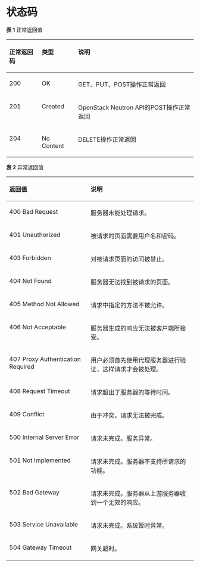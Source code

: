# 状态码<a name="vpc_api_0002"></a>

**表 1**  正常返回值

<a name="table4260888320514"></a>
<table><thead align="left"><tr id="row3348120820514"><th class="cellrowborder" valign="top" width="17.349999999999998%" id="mcps1.2.4.1.1"><p id="p2762331220514"><a name="p2762331220514"></a><a name="p2762331220514"></a>正常返回码</p>
</th>
<th class="cellrowborder" valign="top" width="19.39%" id="mcps1.2.4.1.2"><p id="p2289577620514"><a name="p2289577620514"></a><a name="p2289577620514"></a>类型</p>
</th>
<th class="cellrowborder" valign="top" width="63.260000000000005%" id="mcps1.2.4.1.3"><p id="p4261857720514"><a name="p4261857720514"></a><a name="p4261857720514"></a>说明</p>
</th>
</tr>
</thead>
<tbody><tr id="row2955271420514"><td class="cellrowborder" valign="top" width="17.349999999999998%" headers="mcps1.2.4.1.1 "><p id="p4495966820514"><a name="p4495966820514"></a><a name="p4495966820514"></a>200</p>
</td>
<td class="cellrowborder" valign="top" width="19.39%" headers="mcps1.2.4.1.2 "><p id="p1785451920514"><a name="p1785451920514"></a><a name="p1785451920514"></a>OK</p>
</td>
<td class="cellrowborder" valign="top" width="63.260000000000005%" headers="mcps1.2.4.1.3 "><p id="p3692991420514"><a name="p3692991420514"></a><a name="p3692991420514"></a>GET、PUT、POST操作正常返回</p>
</td>
</tr>
<tr id="row6393377120514"><td class="cellrowborder" valign="top" width="17.349999999999998%" headers="mcps1.2.4.1.1 "><p id="p1125294520514"><a name="p1125294520514"></a><a name="p1125294520514"></a>201</p>
</td>
<td class="cellrowborder" valign="top" width="19.39%" headers="mcps1.2.4.1.2 "><p id="p3907338920514"><a name="p3907338920514"></a><a name="p3907338920514"></a>Created</p>
</td>
<td class="cellrowborder" valign="top" width="63.260000000000005%" headers="mcps1.2.4.1.3 "><p id="p1082790820514"><a name="p1082790820514"></a><a name="p1082790820514"></a>OpenStack Neutron API的POST操作正常返回</p>
</td>
</tr>
<tr id="row3034231420514"><td class="cellrowborder" valign="top" width="17.349999999999998%" headers="mcps1.2.4.1.1 "><p id="p4180839220514"><a name="p4180839220514"></a><a name="p4180839220514"></a>204</p>
</td>
<td class="cellrowborder" valign="top" width="19.39%" headers="mcps1.2.4.1.2 "><p id="p3103656620514"><a name="p3103656620514"></a><a name="p3103656620514"></a>No Content</p>
</td>
<td class="cellrowborder" valign="top" width="63.260000000000005%" headers="mcps1.2.4.1.3 "><p id="p3093388420514"><a name="p3093388420514"></a><a name="p3093388420514"></a>DELETE操作正常返回</p>
</td>
</tr>
</tbody>
</table>

**表 2**  异常返回值

<a name="table1697655195242"></a>
<table><thead align="left"><tr id="row4329637495242"><th class="cellrowborder" valign="top" width="43.419999999999995%" id="mcps1.2.3.1.1"><p id="p1734541495242"><a name="p1734541495242"></a><a name="p1734541495242"></a>返回值</p>
</th>
<th class="cellrowborder" valign="top" width="56.58%" id="mcps1.2.3.1.2"><p id="p6280127495242"><a name="p6280127495242"></a><a name="p6280127495242"></a>说明</p>
</th>
</tr>
</thead>
<tbody><tr id="row5373842795242"><td class="cellrowborder" valign="top" width="43.419999999999995%" headers="mcps1.2.3.1.1 "><p id="p5784529695242"><a name="p5784529695242"></a><a name="p5784529695242"></a>400 Bad Request</p>
</td>
<td class="cellrowborder" valign="top" width="56.58%" headers="mcps1.2.3.1.2 "><p id="p5495737795242"><a name="p5495737795242"></a><a name="p5495737795242"></a>服务器未能处理请求。</p>
</td>
</tr>
<tr id="row2485435295242"><td class="cellrowborder" valign="top" width="43.419999999999995%" headers="mcps1.2.3.1.1 "><p id="p6704552895242"><a name="p6704552895242"></a><a name="p6704552895242"></a>401 Unauthorized</p>
</td>
<td class="cellrowborder" valign="top" width="56.58%" headers="mcps1.2.3.1.2 "><p id="p6197867295242"><a name="p6197867295242"></a><a name="p6197867295242"></a>被请求的页面需要用户名和密码。</p>
</td>
</tr>
<tr id="row2093713795242"><td class="cellrowborder" valign="top" width="43.419999999999995%" headers="mcps1.2.3.1.1 "><p id="p1818656595242"><a name="p1818656595242"></a><a name="p1818656595242"></a>403 Forbidden</p>
</td>
<td class="cellrowborder" valign="top" width="56.58%" headers="mcps1.2.3.1.2 "><p id="p6382566195242"><a name="p6382566195242"></a><a name="p6382566195242"></a>对被请求页面的访问被禁止。</p>
</td>
</tr>
<tr id="row3756004295242"><td class="cellrowborder" valign="top" width="43.419999999999995%" headers="mcps1.2.3.1.1 "><p id="p2246459695242"><a name="p2246459695242"></a><a name="p2246459695242"></a>404 Not Found</p>
</td>
<td class="cellrowborder" valign="top" width="56.58%" headers="mcps1.2.3.1.2 "><p id="p769301595242"><a name="p769301595242"></a><a name="p769301595242"></a>服务器无法找到被请求的页面。</p>
</td>
</tr>
<tr id="row212827395242"><td class="cellrowborder" valign="top" width="43.419999999999995%" headers="mcps1.2.3.1.1 "><p id="p3817239595242"><a name="p3817239595242"></a><a name="p3817239595242"></a>405 Method Not Allowed</p>
</td>
<td class="cellrowborder" valign="top" width="56.58%" headers="mcps1.2.3.1.2 "><p id="p495627395242"><a name="p495627395242"></a><a name="p495627395242"></a>请求中指定的方法不被允许。</p>
</td>
</tr>
<tr id="row4460646595242"><td class="cellrowborder" valign="top" width="43.419999999999995%" headers="mcps1.2.3.1.1 "><p id="p5635390995242"><a name="p5635390995242"></a><a name="p5635390995242"></a>406 Not Acceptable</p>
</td>
<td class="cellrowborder" valign="top" width="56.58%" headers="mcps1.2.3.1.2 "><p id="p126394695242"><a name="p126394695242"></a><a name="p126394695242"></a>服务器生成的响应无法被客户端所接受。</p>
</td>
</tr>
<tr id="row1137552095242"><td class="cellrowborder" valign="top" width="43.419999999999995%" headers="mcps1.2.3.1.1 "><p id="p4900196195242"><a name="p4900196195242"></a><a name="p4900196195242"></a>407 Proxy Authentication Required</p>
</td>
<td class="cellrowborder" valign="top" width="56.58%" headers="mcps1.2.3.1.2 "><p id="p973591095242"><a name="p973591095242"></a><a name="p973591095242"></a>用户必须首先使用代理服务器进行验证，这样请求才会被处理。</p>
</td>
</tr>
<tr id="row2051433295242"><td class="cellrowborder" valign="top" width="43.419999999999995%" headers="mcps1.2.3.1.1 "><p id="p5104819595242"><a name="p5104819595242"></a><a name="p5104819595242"></a>408 Request Timeout</p>
</td>
<td class="cellrowborder" valign="top" width="56.58%" headers="mcps1.2.3.1.2 "><p id="p4126312295242"><a name="p4126312295242"></a><a name="p4126312295242"></a>请求超出了服务器的等待时间。</p>
</td>
</tr>
<tr id="row3582378595242"><td class="cellrowborder" valign="top" width="43.419999999999995%" headers="mcps1.2.3.1.1 "><p id="p1604544895242"><a name="p1604544895242"></a><a name="p1604544895242"></a>409 Conflict</p>
</td>
<td class="cellrowborder" valign="top" width="56.58%" headers="mcps1.2.3.1.2 "><p id="p2461290095242"><a name="p2461290095242"></a><a name="p2461290095242"></a>由于冲突，请求无法被完成。</p>
</td>
</tr>
<tr id="row2018950895242"><td class="cellrowborder" valign="top" width="43.419999999999995%" headers="mcps1.2.3.1.1 "><p id="p2473741395242"><a name="p2473741395242"></a><a name="p2473741395242"></a>500 Internal Server Error</p>
</td>
<td class="cellrowborder" valign="top" width="56.58%" headers="mcps1.2.3.1.2 "><p id="p5757343195242"><a name="p5757343195242"></a><a name="p5757343195242"></a>请求未完成。服务异常。</p>
</td>
</tr>
<tr id="row4839883395242"><td class="cellrowborder" valign="top" width="43.419999999999995%" headers="mcps1.2.3.1.1 "><p id="p2799143995242"><a name="p2799143995242"></a><a name="p2799143995242"></a>501 Not Implemented</p>
</td>
<td class="cellrowborder" valign="top" width="56.58%" headers="mcps1.2.3.1.2 "><p id="p5271409795242"><a name="p5271409795242"></a><a name="p5271409795242"></a>请求未完成。服务器不支持所请求的功能。</p>
</td>
</tr>
<tr id="row466483295242"><td class="cellrowborder" valign="top" width="43.419999999999995%" headers="mcps1.2.3.1.1 "><p id="p4230707595242"><a name="p4230707595242"></a><a name="p4230707595242"></a>502 Bad Gateway</p>
</td>
<td class="cellrowborder" valign="top" width="56.58%" headers="mcps1.2.3.1.2 "><p id="p432108895242"><a name="p432108895242"></a><a name="p432108895242"></a>请求未完成。服务器从上游服务器收到一个无效的响应。</p>
</td>
</tr>
<tr id="row3888979595242"><td class="cellrowborder" valign="top" width="43.419999999999995%" headers="mcps1.2.3.1.1 "><p id="p6306567195242"><a name="p6306567195242"></a><a name="p6306567195242"></a>503 Service Unavailable</p>
</td>
<td class="cellrowborder" valign="top" width="56.58%" headers="mcps1.2.3.1.2 "><p id="p804572095242"><a name="p804572095242"></a><a name="p804572095242"></a>请求未完成。系统暂时异常。</p>
</td>
</tr>
<tr id="row530261695242"><td class="cellrowborder" valign="top" width="43.419999999999995%" headers="mcps1.2.3.1.1 "><p id="p2685875895242"><a name="p2685875895242"></a><a name="p2685875895242"></a>504 Gateway Timeout</p>
</td>
<td class="cellrowborder" valign="top" width="56.58%" headers="mcps1.2.3.1.2 "><p id="p2807582995242"><a name="p2807582995242"></a><a name="p2807582995242"></a>网关超时。</p>
</td>
</tr>
</tbody>
</table>

